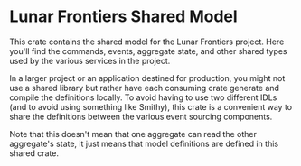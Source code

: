 # Lunar Frontiers Shared Model
This crate contains the shared model for the Lunar Frontiers project. Here you'll find the commands, events, aggregate state, and other shared types used by the various services in the project. 

In a larger project or an application destined for production, you might not use a shared library but rather have each consuming crate
generate and compile the definitions locally. To avoid having to use two different IDLs (and to avoid using something like Smithy), this crate is a convenient way to share the definitions between the various event sourcing components.

Note that this doesn't mean that one aggregate can read the other aggregate's state, it just means that model definitions are defined in this shared crate.